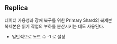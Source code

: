 ## Replica
데이터 가용성과 장애 복구를 위한 Primary Shard의 복제본  
복제본은 읽기 작업의 부하를 분산시키는 데도 사용된다.

- 일반적으로 노드 수 -1 로 설정